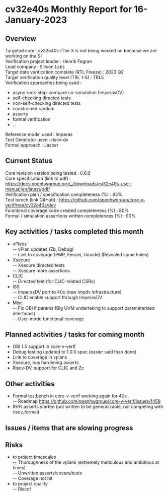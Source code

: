 
# cv32e40s Monthly Report for 16-January-2023

## Overview
Targeted core : cv32e40s  (The X is not being worked on because we are working on the S)  
Verification project leader : Henrik Fegran  
Lead company : Silicon Labs  
Target date verification complete (RTL Freeze) : 2023 Q2  
Target verification quality level (TRL 1-5) : TRL5  
Verification approaches being used :
- async-lock-step-compare co-simulation (ImperasDV)
- self-checking directed tests
- non-self-checking directed tests
- constrained random
- asserts
- formal verification
- ...   

Reference model used : Imperas  
Test Generator used : riscv-dv  
Formal approach : Jasper  

## Current Status
Core revision version being tested : 0.6.0  
Core specification (link to pdf) : https://docs.openhwgroup.org/_/downloads/cv32e40s-user-manual/en/latest/pdf/  
Verification plan / specification completeness (%) : 95%  
Test bench (link GitHub) : https://github.com/openhwgroup/core-v-verif/tree/cv32e40s/dev  
Functional coverage code created completeness (%) : 80%  
Formal / simulation assertions written completeness (%) :  90%  

## Key activities / tasks completed this month
- vPlans  
	-- vPlan updates  (Zb, Debug)  
	-- Link to coverage  (PMP, Fencei, Umode)  (Revealed some holes)  
- Xsecure  
	-- Xsecure directed tests  
	-- Xsecure more assertions  
- CLIC  
	-- Directed test (for CLIC-related CSRs)  
- ISS  
	-- ImperasDV port to 40s  (new impdv infrastructure)  
	-- CLIC enable support through ImperasDV  
- Misc  
	-- Fix OBI if params  (Big UVM undertaking to support parameterized interfaces)  
	-- User-mode functional coverage  

## Planned activities / tasks for coming month
- OBI 1.5 support in core-v-verif  
- Debug testing updated to 1.0.0 spec  (easier said than done)  
- Link to coverage in vplans  
- Xsecure, bus hardening asserts  
- Riscv-DV, support for CLIC and Zc  

## Other activities
- Formal testbench in core-v-verif working again for 40s  
	-- Roadmap https://github.com/openhwgroup/core-v-verif/issues/1459  
- RVFI asserts started  (not written to be generalizable, not competing with riscv_formal)  

## Issues / items that are slowing progress

## Risks
- to project timescales    
	-- Thoroughness of the vplans  (extremely meticulous and ambitious at times)  
	-- Unwritten asserts/covers/tests  
	-- Coverage not hit  
- to project quality    
	-- Riscof  
